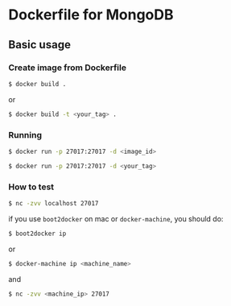 # Dockerfile for MongoDB


## Basic usage

### Create image from Dockerfile

```bash
$ docker build .
```

or

```bash
$ docker build -t <your_tag> .
```

### Running

```bash
$ docker run -p 27017:27017 -d <image_id>
```

```bash
$ docker run -p 27017:27017 -d <your_tag>
```

### How to test

```bash
$ nc -zvv localhost 27017
```

if you use `boot2docker` on mac or `docker-machine`, you should do:

```bash
$ boot2docker ip
```
or

```bash
$ docker-machine ip <machine_name>
```
and

```bash
$ nc -zvv <machine_ip> 27017
```
